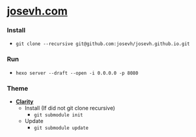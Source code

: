 # [josevh.com](https://www.josevh.com)

### Install
- `git clone --recursive git@github.com:josevh/josevh.github.io.git`

### Run
- `hexo server --draft --open -i 0.0.0.0 -p 8080`

### Theme
- **[Clarity](https://github.com/josevh/hexo-theme-clarity)**
  - Install (If did not git clone recursive)
    - `git submodule init`
  - Update
    - `git submodule update`